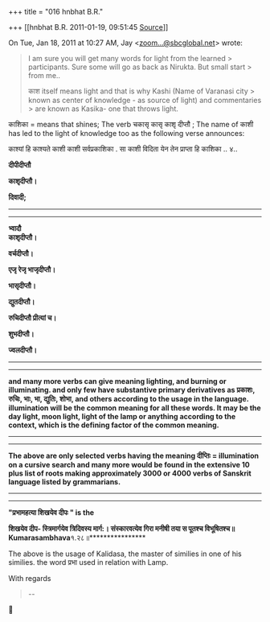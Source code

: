 +++
title = "016 hnbhat B.R."

+++
[[hnbhat B.R.	2011-01-19, 09:51:45 [Source](https://groups.google.com/g/samskrita/c/wKwopeB2obI)]]



On Tue, Jan 18, 2011 at 10:27 AM, Jay \<[zoom...@sbcglobal.net]()\> wrote:  

> I am sure you will get many words for light from the learned > participants. Sure some will go as back as Nirukta. But small start > from me..  
>   
> काश itself means light and that is why Kashi (Name of Varanasi city > known as center of knowledge - as source of light) and commentaries > are known as Kasika- one that throws light.  

  

काशिका = means that shines; The verb चकासृ कासृ काशृ दीप्तौ ; The name of काशी has led to the light of knowledge too as the following verse announces:

  
काश्यां हि काश्यते काशी काशी सर्वप्रकाशिका . सा काशी विदिता येन तेन प्राप्ता हि काशिका .. ४..  

  

**दीपीदीप्तौ**

****काशृदीप्तौ।****

****दिवादी;****

****  
****

****भ्वादौ  
**काशृदीप्तौ।******

****वर्चदीप्तौ।****

******एजृ रेजृ भाजृदीप्तौ।******

********भासृदीप्तौ।********

**********द्युतदीप्तौ।**********

************रुचिदीप्तौ प्रीत्यां च।************

**************शुभदीप्तौ।**************

****************ज्वलदीप्तौ।****************

****************  
****************

****************and many more verbs can give meaning lighting, and burning or illuminating. and only few have substantive primary derivatives as प्रकाशः, रुचिः, भाः, भा, द्युतिः, शोभा, and others according to the usage in the language. illumination will be the common meaning for all these words. It may be the day light, moon light, light of the lamp or anything according to the context, which is the defining factor of the common meaning.****************

****************  
****************

****************The above are only selected verbs having the meaning दीप्तिः = illumination on a cursive search and many more would be found in the extensive 10 plus list of roots making approximately 3000 or 4000 verbs of Sanskrit language listed by grammarians.****************

****************  
****************

****************"प्रभामहत्या शिखयेव दीपः " is the****************

********शिखयेव दीप- स्त्रिमार्गयेव त्रिदिवस्य मार्ग:। संस्कारवत्येव गिरा मनीषी तया स पूतश्च विभूषितश्च॥ Kumarasambhava********१.२८॥****************

  

The above is the usage of Kalidasa, the master of similies in one of his similies. the word प्रभा used in relation with Lamp.

  

With regards

  



> --



